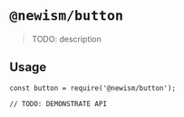 # `@newism/button`

> TODO: description

## Usage

```
const button = require('@newism/button');

// TODO: DEMONSTRATE API
```

